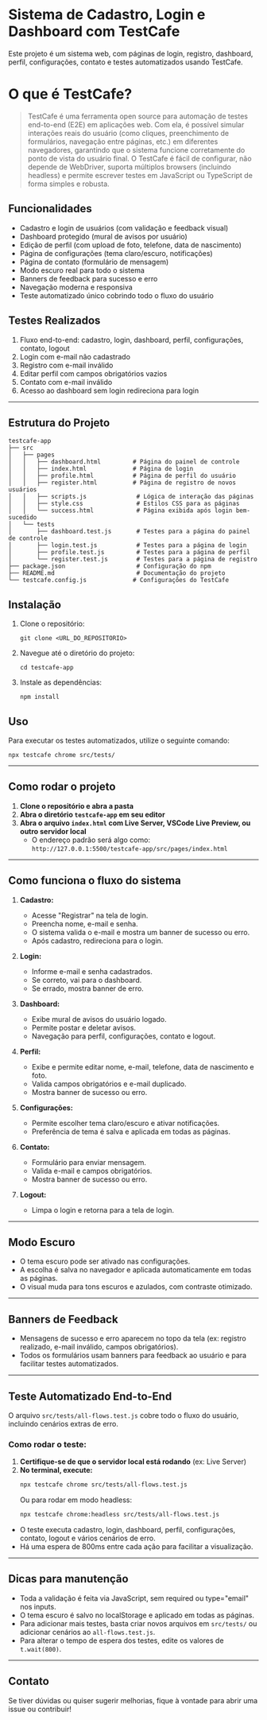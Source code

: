 # Sistema de Cadastro, Login e Dashboard com TestCafe

Este projeto é um sistema web, com páginas de login, registro, dashboard, perfil, configurações, contato e testes automatizados usando TestCafe.

# **O que é TestCafe?**

> TestCafe é uma ferramenta open source para automação de testes end-to-end (E2E) em aplicações web. Com ela, é possível simular interações reais do usuário (como cliques, preenchimento de formulários, navegação entre páginas, etc.) em diferentes navegadores, garantindo que o sistema funcione corretamente do ponto de vista do usuário final. O TestCafe é fácil de configurar, não depende de WebDriver, suporta múltiplos browsers (incluindo headless) e permite escrever testes em JavaScript ou TypeScript de forma simples e robusta. 

## Funcionalidades
- Cadastro e login de usuários (com validação e feedback visual)
- Dashboard protegido (mural de avisos por usuário)
- Edição de perfil (com upload de foto, telefone, data de nascimento)
- Página de configurações (tema claro/escuro, notificações)
- Página de contato (formulário de mensagem)
- Modo escuro real para todo o sistema
- Banners de feedback para sucesso e erro
- Navegação moderna e responsiva
- Teste automatizado único cobrindo todo o fluxo do usuário

## Testes Realizados
1. Fluxo end-to-end: cadastro, login, dashboard, perfil, configurações, contato, logout
2. Login com e-mail não cadastrado
3. Registro com e-mail inválido
4. Editar perfil com campos obrigatórios vazios
5. Contato com e-mail inválido
6. Acesso ao dashboard sem login redireciona para login

---

## Estrutura do Projeto

```
testcafe-app
├── src
│   ├── pages
│   │   ├── dashboard.html         # Página do painel de controle
│   │   ├── index.html             # Página de login
│   │   ├── profile.html           # Página de perfil do usuário
│   │   ├── register.html          # Página de registro de novos usuários
│   │   ├── scripts.js              # Lógica de interação das páginas
│   │   ├── style.css               # Estilos CSS para as páginas
│   │   └── success.html            # Página exibida após login bem-sucedido
│   └── tests
│       ├── dashboard.test.js       # Testes para a página do painel de controle
│       ├── login.test.js           # Testes para a página de login
│       ├── profile.test.js         # Testes para a página de perfil
│       └── register.test.js        # Testes para a página de registro
├── package.json                    # Configuração do npm
├── README.md                       # Documentação do projeto
└── testcafe.config.js             # Configurações do TestCafe
```

## Instalação

1. Clone o repositório:
   ```
   git clone <URL_DO_REPOSITORIO>
   ```

2. Navegue até o diretório do projeto:
   ```
   cd testcafe-app
   ```

3. Instale as dependências:
   ```
   npm install
   ```

## Uso

Para executar os testes automatizados, utilize o seguinte comando:
```
npx testcafe chrome src/tests/
```

---

## Como rodar o projeto

1. **Clone o repositório e abra a pasta**
2. **Abra o diretório `testcafe-app` em seu editor**
3. **Abra o arquivo `index.html` com Live Server, VSCode Live Preview, ou outro servidor local**
   - O endereço padrão será algo como: `http://127.0.0.1:5500/testcafe-app/src/pages/index.html`

---

## Como funciona o fluxo do sistema

1. **Cadastro:**
   - Acesse "Registrar" na tela de login.
   - Preencha nome, e-mail e senha.
   - O sistema valida o e-mail e mostra um banner de sucesso ou erro.
   - Após cadastro, redireciona para o login.

2. **Login:**
   - Informe e-mail e senha cadastrados.
   - Se correto, vai para o dashboard.
   - Se errado, mostra banner de erro.

3. **Dashboard:**
   - Exibe mural de avisos do usuário logado.
   - Permite postar e deletar avisos.
   - Navegação para perfil, configurações, contato e logout.

4. **Perfil:**
   - Exibe e permite editar nome, e-mail, telefone, data de nascimento e foto.
   - Valida campos obrigatórios e e-mail duplicado.
   - Mostra banner de sucesso ou erro.

5. **Configurações:**
   - Permite escolher tema claro/escuro e ativar notificações.
   - Preferência de tema é salva e aplicada em todas as páginas.

6. **Contato:**
   - Formulário para enviar mensagem.
   - Valida e-mail e campos obrigatórios.
   - Mostra banner de sucesso ou erro.

7. **Logout:**
   - Limpa o login e retorna para a tela de login.

---

## Modo Escuro
- O tema escuro pode ser ativado nas configurações.
- A escolha é salva no navegador e aplicada automaticamente em todas as páginas.
- O visual muda para tons escuros e azulados, com contraste otimizado.

---

## Banners de Feedback
- Mensagens de sucesso e erro aparecem no topo da tela (ex: registro realizado, e-mail inválido, campos obrigatórios).
- Todos os formulários usam banners para feedback ao usuário e para facilitar testes automatizados.

---

## Teste Automatizado End-to-End

O arquivo `src/tests/all-flows.test.js` cobre todo o fluxo do usuário, incluindo cenários extras de erro.

### Como rodar o teste:

1. **Certifique-se de que o servidor local está rodando** (ex: Live Server)
2. **No terminal, execute:**
   ```bash
   npx testcafe chrome src/tests/all-flows.test.js
   ```
   Ou para rodar em modo headless:
   ```bash
   npx testcafe chrome:headless src/tests/all-flows.test.js
   ```

- O teste executa cadastro, login, dashboard, perfil, configurações, contato, logout e vários cenários de erro.
- Há uma espera de 800ms entre cada ação para facilitar a visualização.

---

## Dicas para manutenção
- Toda a validação é feita via JavaScript, sem required ou type="email" nos inputs.
- O tema escuro é salvo no localStorage e aplicado em todas as páginas.
- Para adicionar mais testes, basta criar novos arquivos em `src/tests/` ou adicionar cenários ao `all-flows.test.js`.
- Para alterar o tempo de espera dos testes, edite os valores de `t.wait(800)`.

---

## Contato
Se tiver dúvidas ou quiser sugerir melhorias, fique à vontade para abrir uma issue ou contribuir!

